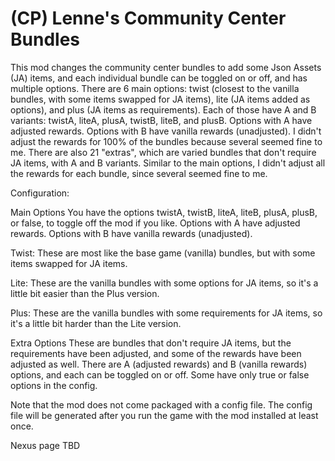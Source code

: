 # (CP) Lenne's Community Center Bundles
This mod changes the community center bundles to add some Json Assets (JA) items, and each individual bundle can be toggled on or off, and has multiple options. There are 6 main options: twist (closest to the vanilla bundles, with some items swapped for JA items), lite (JA items added as options), and plus (JA items as requirements). Each of those have A and B variants: twistA, liteA, plusA, twistB, liteB, and plusB. Options with A have adjusted rewards. Options with B have vanilla rewards (unadjusted). I didn't adjust the rewards for 100% of the bundles because several seemed fine to me. There are also 21 "extras", which are varied bundles that don't require JA items, with A and B variants. Similar to the main options, I didn't adjust all the rewards for each bundle, since several seemed fine to me.

Configuration:

Main Options
You have the options twistA, twistB, liteA, liteB, plusA, plusB, or false, to toggle off the mod if you like. Options with A have adjusted rewards. Options with B have vanilla rewards (unadjusted).

Twist:
These are most like the base game (vanilla) bundles, but with some items swapped for JA items.

Lite:
These are the vanilla bundles with some options for JA items, so it's a little bit easier than the Plus version.

Plus:
These are the vanilla bundles with some requirements for JA items, so it's a little bit harder than the Lite version.

Extra Options
These are bundles that don't require JA items, but the requirements have been adjusted, and some of the rewards have been adjusted as well. There are A (adjusted rewards) and B (vanilla rewards) options, and each can be toggled on or off. Some have only true or false options in the config.

Note that the mod does not come packaged with a config file. The config file will be generated after you run the game with the mod installed at least once.

Nexus page TBD
